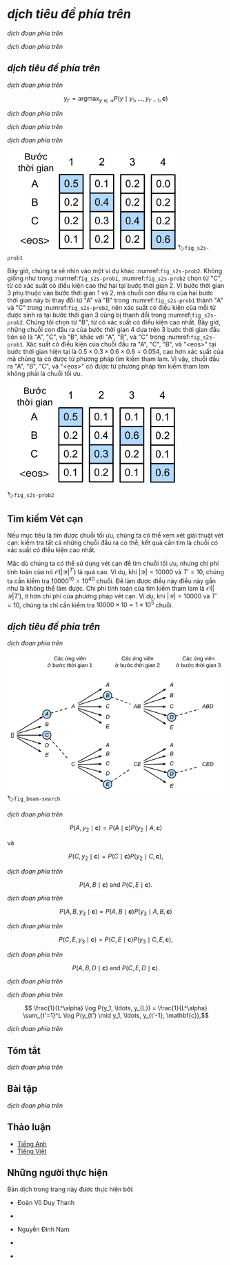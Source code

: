 <!-- ===================== Bắt đầu dịch Phần 1 ==================== -->
<!-- ========================================= REVISE PHẦN 1 - BẮT ĐẦU =================================== -->

<!--
# Beam Search
-->

# *dịch tiêu đề phía trên*

<!--
In :numref:`sec_seq2seq`, we discussed how to train an encoder-decoder with input and output sequences that are both of variable length.
In this section, we are going to introduce how to use the encoder-decoder to predict sequences of variable length.
-->

*dịch đoạn phía trên*

<!--
As in :numref:`sec_machine_translation`, when preparing to train the dataset, we normally attach a special symbol "&lt;eos&gt;" after each sentence to indicate the termination of the sequence.
We will continue to use this mathematical symbol in the discussion below. For ease of discussion, we assume that the output of the decoder is a sequence of text.
Let the size of output text dictionary $\mathcal{Y}$ (contains special symbol "&lt;eos&gt;") be $\left|\mathcal{Y}\right|$, and the maximum length of the output sequence be $T'$.
There are a total $\mathcal{O}(\left|\mathcal{Y}\right|^{T'})$ types of possible output sequences.
All the subsequences after the special symbol "&lt;eos&gt;" in these output sequences will be discarded.
Besides, we still denote the context vector as $\mathbf{c}$, which encodes information of all the hidden states from the input.
-->

*dịch đoạn phía trên*


<!--
## Greedy Search
-->

## *dịch tiêu đề phía trên*

<!--
First, we will take a look at a simple solution: greedy search.
For any timestep $t'$ of the output sequence, we are going to search for the word with the highest conditional probability from $|\mathcal{Y}|$ numbers of words, with
-->

*dịch đoạn phía trên*


$$y_{t'} = \operatorname*{argmax}_{y \in \mathcal{Y}} P(y \mid y_1, \ldots, y_{t'-1}, \mathbf{c})$$


<!--
as the output.  Once the "&lt;eos&gt;" symbol is detected, or the output sequence has reached its maximum length $T'$, the output is completed.
-->

*dịch đoạn phía trên*

<!--
As we mentioned in our discussion of the decoder, the conditional probability of generating an output sequence based on the input sequence is 
$\prod_{t'=1}^{T'} P(y_{t'} \mid y_1, \ldots, y_{t'-1}, \mathbf{c})$.
We will take the output sequence with the highest conditional probability as the optimal sequence.
The main problem with greedy search is that there is no guarantee that the optimal sequence will be obtained.
-->

*dịch đoạn phía trên*

<!--
Take a look at the example below.
We assume that there are four words "A", "B", "C", and "&lt;eos&gt;" in the output dictionary.
The four numbers under each timestep in :numref:`fig_s2s-prob1` represent the conditional probabilities of generating "A", "B", "C", and "&lt;eos&gt;" at that timestep, respectively.
At each timestep, greedy search selects the word with the highest conditional probability.
Therefore, the output sequence "A", "B", "C", and "&lt;eos&gt;" will be generated in :numref:`fig_s2s-prob1`.
The conditional probability of this output sequence is $0.5\times0.4\times0.4\times0.6 = 0.048$.
-->

*dịch đoạn phía trên*

<!-- ===================== Kết thúc dịch Phần 1 ===================== -->

<!-- ===================== Bắt đầu dịch Phần 2 ===================== -->

<!--
![The four numbers under each timestep represent the conditional probabilities of generating "A", "B", "C", and "&lt;eos&gt;" at that timestep, respectively.  At each timestep, greedy search selects the word with the highest conditional probability. ](../img/s2s-prob1.svg)
-->

![Bốn số nằm dưới mỗi bước thời gian biểu diễn xác suất có điều kiện tạo ra "A", "B", "C", và "&lt;eos&gt;" tại bước thời gian đó. Tại mỗi bước thời gian, tìm kiếm tham lam sẽ chọn từ có xác suất cao nhất.](../img/s2s-prob1.svg)
:label:`fig_s2s-prob1`


<!--
Now, we will look at another example shown in :numref:`fig_s2s-prob2`.
Unlike in :numref:`fig_s2s-prob1`, the following figure :numref:`fig_s2s-prob2` selects the word "C", which has the second highest conditional probability at timestep 2.
Since the output subsequences of timesteps 1 and 2, on which timestep 3 is based, are changed from "A" and "B" in :numref:`fig_s2s-prob1` to "A" and "C" in :numref:`fig_s2s-prob2`, 
the conditional probability of each word generated at timestep 3 has also changed in :numref:`fig_s2s-prob2`.
We choose the word "B", which has the highest conditional probability.
Now, the output subsequences of timestep 4 based on the first three timesteps are "A", "C", and "B", which are different from "A", "B", and "C" in :numref:`fig_s2s-prob1`.
Therefore, the conditional probability of generating each word in timestep 4 in :numref:`fig_s2s-prob2` is also different from that in :numref:`fig_s2s-prob1`.
We find that the conditional probability of the output sequence "A", "C", "B", and "&lt;eos&gt;" at the current timestep is $0.5\times0.3 \times0.6\times0.6=0.054$, 
which is higher than the conditional probability of the output sequence obtained by greedy search.
Therefore, the output sequence "A", "B", "C", and "&lt;eos&gt;" obtained by the greedy search is not an optimal sequence.
-->
Bây giờ, chúng ta sẽ nhìn vào một ví dụ khác :numref:`fig_s2s-prob2`.
Không giống như trong :numref:`fig_s2s-prob1`, :numref:`fig_s2s-prob2` chọn từ "C", từ có xác suất có điều kiện cao thứ hai tại bước thời gian 2.
Vì bước thời gian 3 phụ thuộc vào bước thời gian 1 và 2, mà chuỗi con đầu ra của hai bước thời gian này bị thay đổi từ "A" và "B" trong :numref:`fig_s2s-prob1` thành "A" và "C" trong :numref:`fig_s2s-prob2`, nên xác suất có điều kiện của mỗi từ được sinh ra tại bước thời gian 3 cũng bị thanh đổi trong :numref:`fig_s2s-prob2`.
Chúng tôi chọn từ "B", từ có xác suất có điều kiện cao nhất.
Bây giờ, những chuỗi con đầu ra của bước thời gian 4 dựa trên 3 bước thời gian đầu tiên sẽ là "A", "C", và "B", khác với "A", "B", và "C" trong :numref:`fig_s2s-prob1`.
Xác suất có điều kiện của chuỗi đầu ra "A", "C", "B", và "&lt;eos&gt;" tại bước thời gian hiện tại là $0.5\times0.3\times0.6\times0.6=0.054$, cao hơn xác suất của mà chúng ta có được từ phương pháp tìm kiếm tham lam.
Vì vậy, chuỗi đầu ra "A", "B", "C", và "&lt;eos&gt;" có được từ phương pháp tìm kiếm tham lam không phải là chuỗi tối ưu.
<!--
![The four numbers under each timestep represent the conditional probabilities of generating "A", "B", "C", and "&lt;eos&gt;" at that timestep.  At timestep 2, the word "C", which has the second highest conditional probability, is selected.](../img/s2s-prob2.svg)
-->

![Bốn số nằm dưới mỗi bước thời gian biểu diễn xác suất có điều kiện tạo ra "A", "B", "C", và "&lt;eos&gt;" tại bước thời gian đó. Tại bước thời gian 2, từ "C" được chọn có xác suất có điều kiện cao thứ hai.](../img/s2s-prob2.svg)

:label:`fig_s2s-prob2`
<!--
## Exhaustive Search
-->

## Tìm kiếm Vét cạn

<!--
If the goal is to obtain the optimal sequence, we may consider using exhaustive search: 
an exhaustive examination of all possible output sequences, which outputs the sequence with the highest conditional probability.
-->
Nếu mục tiêu là tìm được chuỗi tối ưu, chúng ta có thể xem xét giải thuật vét cạn: kiểm tra tất cả những chuỗi đầu ra có thể, kết quả cần tìm là chuỗi có xác suất có điều kiện cao nhất.
<!--
Although we can use an exhaustive search to obtain the optimal sequence, its computational overhead $\mathcal{O}(\left|\mathcal{Y}\right|^{T'})$ is likely to be excessively high.
For example, when $|\mathcal{Y}|=10000$ and $T'=10$, we will need to evaluate $10000^{10} = 10^{40}$ sequences.
This is next to impossible to complete.
The computational overhead of greedy search is $\mathcal{O}(\left|\mathcal{Y}\right|T')$, which is usually significantly less than the computational overhead of an exhaustive search.
For example, when $|\mathcal{Y}|=10000$ and $T'=10$, we only need to evaluate $10000\times10=1\times10^5$ sequences.
-->
Mặc dù chúng ta có thể sử dụng vét cạn để tìm chuỗi tối ưu, nhưng chi phí tính toán của nó $\mathcal{O}(\left|\mathcal{Y}\right|^{T'})$ là quá cao.
Ví dụ, khi $|\mathcal{Y}|=10000$ và $T'=10$, chúng ta cần kiểm tra $10000^{10} = 10^{40}$ chuỗi.
Để làm được điều này điều này gần như là không thể làm được.
Chi phí tính toán của tìm kiếm tham lam là $\mathcal{O}(\left|\mathcal{Y}\right|T')$, ít hơn chi phí của phương pháp vét cạn.
Ví dụ, khi $|\mathcal{Y}|=10000$ và $T'=10$, chúng ta chỉ cần kiểm tra $10000\times10=1\times10^5$ chuỗi.
<!-- ===================== Kết thúc dịch Phần 2 ===================== -->

<!-- ===================== Bắt đầu dịch Phần 3 ===================== -->

<!-- ========================================= REVISE PHẦN 1 - KẾT THÚC ===================================-->

<!-- ========================================= REVISE PHẦN 2 - BẮT ĐẦU ===================================-->

<!--
## Beam Search
-->

## *dịch tiêu đề phía trên*

<!--
*Beam search* is an improved algorithm based on greedy search.
It has a hyper-parameter named *beam size*, $k$.
At timestep 1, we select $k$ words with the highest conditional probability to be the first word of the $k$ candidate output sequences.
For each subsequent timestep, we are going to select the $k$ output sequences with the highest conditional probability from 
the total of $k\left|\mathcal{Y}\right|$ possible output sequences based on the $k$ candidate output sequences from the previous timestep.
These will be the candidate output sequences for that timestep.
Finally, we will filter out the sequences containing the special symbol "&lt;eos&gt;" from the candidate output sequences of each timestep 
and discard all the subsequences after it to obtain a set of final candidate output sequences.
-->

*dịch đoạn phía trên*


<!--
![The beam search process. The beam size is 2 and the maximum length of the output sequence is 3. The candidate output sequences are $A$, $C$, $AB$, $CE$, $ABD$, and $CED$. ](../img/beam-search.svg)
-->

![*dịch chú thích ảnh phía trên*](../img/beam-search.svg)
:label:`fig_beam-search`


<!--
:numref:`fig_beam-search` demonstrates the process of beam search with an example.
Suppose that the vocabulary of the output sequence contains only five elements: $\mathcal{Y} = \{A, B, C, D, E\}$ where one of them is a special symbol “&lt;eos&gt;”.
Set beam size to 2, the maximum length of the output sequence to 3.
At timestep 1 of the output sequence, suppose the words with the highest conditional probability $P(y_1 \mid \mathbf{c})$ are $A$ and $C$.
At timestep 2, for all $y_2 \in \mathcal{Y},$ we compute
-->

*dịch đoạn phía trên*


$$P(A, y_2 \mid \mathbf{c}) = P(A \mid \mathbf{c})P(y_2 \mid A, \mathbf{c})$$


<!--
and
-->

và

$$P(C, y_2 \mid \mathbf{c}) = P(C \mid \mathbf{c})P(y_2 \mid C, \mathbf{c}),$$


<!--
and pick the largest two among these 10 values, say
-->

*dịch đoạn phía trên*


$$P(A, B \mid \mathbf{c}) \text{  and  } P(C, E \mid \mathbf{c}).$$


<!--
Then at timestep 3, for all $y_3 \in \mathcal{Y}$, we compute
-->

*dịch đoạn phía trên*


$$P(A, B, y_3 \mid \mathbf{c}) = P(A, B \mid \mathbf{c})P(y_3 \mid A, B, \mathbf{c})$$


<!--
and
-->

*dịch đoạn phía trên*


$$P(C, E, y_3 \mid \mathbf{c}) = P(C, E \mid \mathbf{c})P(y_3 \mid C, E, \mathbf{c}),$$


<!--
and pick the largest two among these 10 values, say
-->

*dịch đoạn phía trên*


$$P(A, B, D \mid \mathbf{c}) \text{  and  } P(C, E, D \mid  \mathbf{c}).$$


<!--
As a result, we obtain 6 candidates output sequences: (1) $A$; (2) $C$; (3) $A$, $B$; (4) $C$, $E$; (5) $A$, $B$, $D$; and (6) $C$, $E$, $D$.
In the end, we will get the set of final candidate output sequences based on these 6 sequences.
-->

*dịch đoạn phía trên*

<!--
In the set of final candidate output sequences, we will take the sequence with the highest score as the output sequence from those below:
-->

*dịch đoạn phía trên*


$$ \frac{1}{L^\alpha} \log P(y_1, \ldots, y_{L}) = \frac{1}{L^\alpha} \sum_{t'=1}^L \log P(y_{t'} \mid y_1, \ldots, y_{t'-1}, \mathbf{c}),$$


<!-- ===================== Kết thúc dịch Phần 3 ===================== -->

<!-- ===================== Bắt đầu dịch Phần 4 ===================== -->

<!--
Here, $L$ is the length of the final candidate sequence and the selection for $\alpha$ is generally 0.75.
The $L^\alpha$ on the denominator is a penalty on the logarithmic addition scores for the longer sequences above.
The computational overhead $\mathcal{O}(k\left|\mathcal{Y}\right|T')$ of the beam search can be obtained through analysis.
The result is between the computational overhead of greedy search and exhaustive search.
In addition, greedy search can be treated as a beam search with a beam size of 1.
Beam search strikes a balance between computational overhead and search quality using a flexible beam size of $k$.
-->

*dịch đoạn phía trên*


<!--
## Summary
-->

## Tóm tắt

<!--
* Methods for predicting variable-length sequences include greedy search, exhaustive search, and beam search.
* Beam search strikes a balance between computational overhead and search quality using a flexible beam size.
-->

*dịch đoạn phía trên*


<!--
## Exercises
-->

## Bài tập

<!--
1. Can we treat an exhaustive search as a beam search with a special beam size? Why?
2. We used language models to generate sentences in :numref:`sec_rnn_scratch`. Which kind of search does this output use? Can you improve it?
-->

*dịch đoạn phía trên*


<!-- ===================== Kết thúc dịch Phần 4 ===================== -->
<!-- ========================================= REVISE PHẦN 2 - KẾT THÚC ===================================-->

## Thảo luận
* [Tiếng Anh](https://discuss.mxnet.io/t/2394)
* [Tiếng Việt](https://forum.machinelearningcoban.com/c/d2l)

## Những người thực hiện
Bản dịch trong trang này được thực hiện bởi:
<!--
Tác giả của mỗi Pull Request điền tên mình và tên những người review mà bạn thấy
hữu ích vào từng phần tương ứng. Mỗi dòng một tên, bắt đầu bằng dấu `*`.

Lưu ý:
* Nếu reviewer không cung cấp tên, bạn có thể dùng tên tài khoản GitHub của họ
với dấu `@` ở đầu. Ví dụ: @aivivn.

* Tên đầy đủ của các reviewer có thể được tìm thấy tại https://github.com/aivivn/d2l-vn/blob/master/docs/contributors_info.md
-->

* Đoàn Võ Duy Thanh
<!-- Phần 1 -->
*

<!-- Phần 2 -->
* Nguyễn Đình Nam

<!-- Phần 3 -->
*

<!-- Phần 4 -->
*
